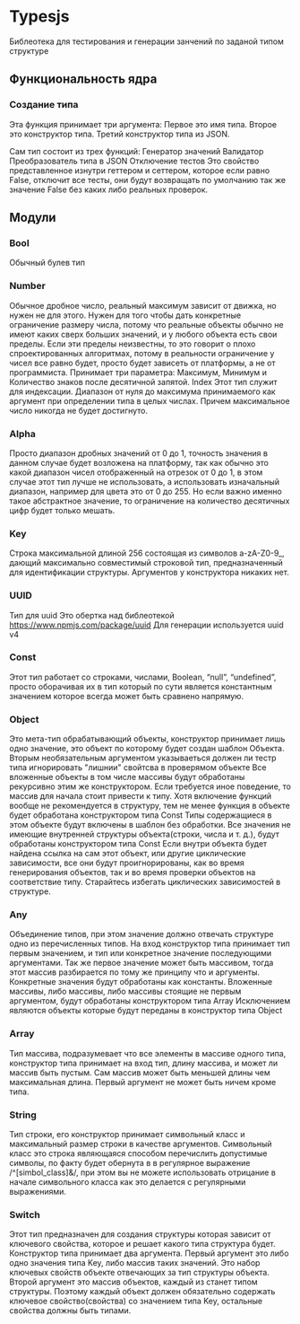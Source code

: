 # Typesjs
Библеотека для тестирования и генерации занчений по заданой типом структуре

## Функциональность ядра
### Создание типа
Эта функция принимает три аргумента:
Первое это имя типа.
Второе это конструктор типа.
Третий конструктор типа из JSON.

Сам тип состоит из трех функций:
Генератор значений
Валидатор
Преобразователь типа в JSON
Отключение тестов
Это свойство представленное изнутри геттером и сеттером, которое если равно False, отключит все тесты, они будут возвращать по умолчанию так же значение False без каких либо реальных проверок.

## Модули
### Bool
Обычный булев тип

### Number
Обычное дробное число, реальный максимум зависит от движка, но нужен не для этого.
Нужен для того чтобы дать конкретные ограничение размеру числа, потому что реальные объекты обычно не имеют каких сверх больших значений, и у любого объекта есть свои пределы. Если эти пределы неизвестны, то это говорит о плохо спроектированных алгоритмах, потому в реальности ограничение у чисел все равно будет, просто будет зависеть от платформы, а не от программиста.
Принимает три параметра: Максимум, Минимум и Количество знаков после десятичной запятой.
Index
Этот тип служит для индексации. Диапазон от нуля до максимума принимаемого как аргумент при определении типа в целых числах. Причем максимальное число никогда не будет достигнуто.

### Alpha
Просто диапазон дробных значений от 0 до 1, точность значения в данном случае будет возложена на платформу, так как обычно это какой диапазон чисел отображенный на отрезок от 0 до 1, в этом случае этот тип лучше не использовать, а использовать изначальный диапазон, например для цвета это от 0 до 255. Но если важно именно такое абстрактное значение, то ограничение на количество десятичных цифр будет только мешать.

### Key
Строка максимальной длиной 256 состоящая из символов a-zA-Z0-9_, дающий максимально совместимый строковой тип, предназначенный для идентификации структуры.
Аргументов у конструктора никаких нет.

### UUID
Тип для uuid
Это обертка над библеотекой https://www.npmjs.com/package/uuid
Для генерации используется uuid v4

### Const
Этот тип работает со строками, числами, Boolean, “null”, “undefined”, просто оборачивая их в тип который по сути является константным значением которое всегда может быть сравнено напрямую.

### Object
Это мета-тип обрабатывающий объекты, конструктор принимает лишь одно значение, это объект по которому будет создан шаблон Объекта.
Вторым необязательным аргументом указываеться должен ли тестр типа игнорировать "лишнии" свойтсва в проверямом объекте
Все вложенные объекты в том числе массивы будут обработаны рекурсивно этим же конструктором. 
Если требуется иное поведение, то массив для начала стоит привести к типу. 
Хотя включение функций вообще не рекомендуется в структуру, тем не менее функция в объекте будет обработана конструктором типа Const
Типы содержащиеся в этом объекте будут включены в шаблон без обработки.
Все значения не имеющие внутренней структуры объекта(строки, числа и т. д.), будут обработаны конструктором типа Const
Если внутри объекта будет найдена ссылка на сам этот объект, или другие циклические зависимости, все они будут проигнорированы, как во время генерирования объектов, так и во время проверки объектов на соответствие типу. Старайтесь избегать циклических зависимостей в структуре.

### Any
Объединение типов, при этом значение должно отвечать структуре одно из перечисленных типов. На вход конструктор типа принимает тип первым значением, и тип или конкретное значение последующими аргументами. Так же первое значение может быть массивом, тогда этот массив разбирается по тому же принципу что и аргументы.
Конкретные значения будут обработаны как константы.
Вложенные массивы, либо массивы, либо массивы стоящие не первым аргументом, будут обработаны конструктором типа Array
Исключением являются объекты которые будут переданы в конструктор типа Object

### Array
Тип массива, подразумевает что все элементы в массиве одного типа, конструктор типа принимает на вход тип, длину массива, и может ли массив быть пустым. 
Сам массив может быть меньшей длины чем максимальная длина.
Первый аргумент не может быть ничем кроме типа.

### String
Тип строки, его конструктор принимает символьный класс и максимальный размер строки в качестве аргументов.
Символьный класс это строка являющаяся способом перечислить допустимые символы, по факту будет обернута в в регулярное выражение /^[simbol_class]&/, при этом вы не можете использовать отрицание в начале символьного класса как это делается с регулярными выражениями.

### Switch
Этот тип предназначен для создания структуры которая зависит от ключевого свойства, которое и решает какого типа структура будет.
Конструктор типа принимает два аргумента.
Первый аргумент это либо одно значения типа Key, либо массив таких значений. Это набор ключевых свойств объекте отвечающих за тип структуры объекта.
Второй аргумент это  массив объектов, каждый из станет типом структуры. Поэтому каждый объект должен обязательно содержать ключевое свойство(свойства) со значением типа Key, остальные свойства должны быть типами.
